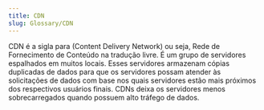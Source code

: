 ```yaml
---
title: CDN
slug: Glossary/CDN
---
```


CDN é a sigla para (Content Delivery Network) ou seja, Rede de Fornecimento de Conteúdo na tradução livre. É um grupo de servidores espalhados em muitos locais. Esses servidores armazenam cópias duplicadas de dados para que os servidores possam atender às solicitações de dados com base nos quais servidores estão mais próximos dos respectivos usuários finais. CDNs deixa os servidores menos sobrecarregados quando possuem alto tráfego de dados.
